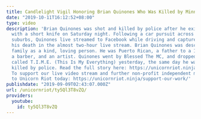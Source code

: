 ```yaml
---
title: Candlelight Vigil Honoring Brian Quinones Who Was Killed by Minnesota Police
date: "2019-10-11T16:12:52+08:00"
type: video
description: 'Brian Quinones was shot and killed by police after he exited his car
  with a short knife on Saturday night. Following a car pursuit across two Minneapolis
  suburbs, Quinones live streamed to Facebook while driving and captured audio of
  his death in the almost two-hour live stream. Brian Quinones was described by his
  family as a kind, loving person. He was Puerto Rican, a father to a 12-year-old,
  a barber, and an artist. Quinones went by Blessed The MC, and dropped a new album
  called T.I.M.E. (This Is My Everything) yesterday, the same day he was shot and
  killed by police. Read the full story here: https://unicornriot.ninja/2019/minnesota-police-kill-local-hip-hop-artist-after-pursuit/
  To support our live video stream and further non-profit independent media, donate
  to Unicorn Riot today: https://unicornriot.ninja/support-our-work/'
publishdate: "2019-09-09T02:43:07.000Z"
url: /unicornriot/ty5Ql3T8vZQ/
providers:
  youtube:
    id: ty5Ql3T8vZQ
---
```

